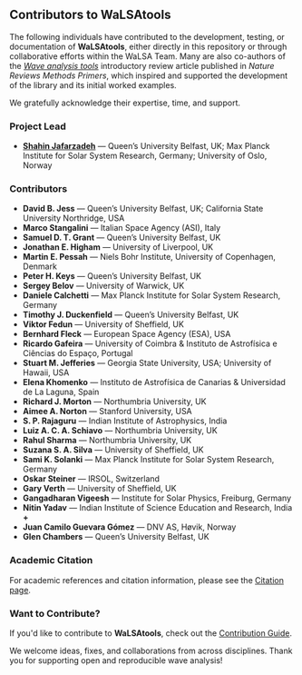 ## Contributors to WaLSAtools

The following individuals have contributed to the development, testing, or documentation of **WaLSAtools**, either directly in this repository or through collaborative efforts within the WaLSA Team. Many are also co-authors of the [*Wave analysis tools*](https://www.nature.com/articles/s43586-025-00392-0) introductory review article published in *Nature Reviews Methods Primers*, which inspired and supported the development of the library and its initial worked examples.

We gratefully acknowledge their expertise, time, and support.


### Project Lead

- [**Shahin Jafarzadeh**](https://github.com/shahin-jafarzadeh) — Queen’s University Belfast, UK; Max Planck Institute for Solar System Research, Germany; University of Oslo, Norway


### Contributors

- **David B. Jess** — Queen’s University Belfast, UK; California State University Northridge, USA  
- **Marco Stangalini** — Italian Space Agency (ASI), Italy  
- **Samuel D. T. Grant** — Queen’s University Belfast, UK  
- **Jonathan E. Higham** — University of Liverpool, UK  
- **Martin E. Pessah** — Niels Bohr Institute, University of Copenhagen, Denmark  
- **Peter H. Keys** — Queen’s University Belfast, UK  
- **Sergey Belov** — University of Warwick, UK  
- **Daniele Calchetti** — Max Planck Institute for Solar System Research, Germany  
- **Timothy J. Duckenfield** — Queen’s University Belfast, UK  
- **Viktor Fedun** — University of Sheffield, UK  
- **Bernhard Fleck** — European Space Agency (ESA), USA  
- **Ricardo Gafeira** — University of Coimbra & Instituto de Astrofísica e Ciências do Espaço, Portugal  
- **Stuart M. Jefferies** — Georgia State University, USA; University of Hawaii, USA  
- **Elena Khomenko** — Instituto de Astrofísica de Canarias & Universidad de La Laguna, Spain  
- **Richard J. Morton** — Northumbria University, UK  
- **Aimee A. Norton** — Stanford University, USA  
- **S. P. Rajaguru** — Indian Institute of Astrophysics, India  
- **Luiz A. C. A. Schiavo** — Northumbria University, UK  
- **Rahul Sharma** — Northumbria University, UK  
- **Suzana S. A. Silva** — University of Sheffield, UK  
- **Sami K. Solanki** — Max Planck Institute for Solar System Research, Germany  
- **Oskar Steiner** — IRSOL, Switzerland
- **Gary Verth** — University of Sheffield, UK  
- **Gangadharan Vigeesh** — Institute for Solar Physics, Freiburg, Germany  
- **Nitin Yadav** — Indian Institute of Science Education and Research, India  
**+**
- **Juan Camilo Guevara Gómez** — DNV AS, Høvik, Norway
- **Glen Chambers** — Queen’s University Belfast, UK



### Academic Citation

For academic references and citation information, please see the [Citation page](https://walsa.tools/citation/).



### Want to Contribute?

If you'd like to contribute to **WaLSAtools**, check out the [Contribution Guide](https://walsa.tools/contribution/).

We welcome ideas, fixes, and collaborations from across disciplines. Thank you for supporting open and reproducible wave analysis!

<br>
